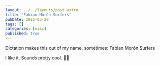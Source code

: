```yaml
---
layout: ../../layouts/post.astro
title: "Fabian Morón Surfers"
pubDate: 2025-03-30
tags: []
categories: [misc]
published: true
---
```


Dictation makes this out of my name, sometimes: Fabian Morón Surfers

I like it. Sounds pretty cool. 🏄‍♂️ 